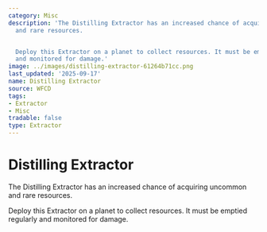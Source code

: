```yaml
---
category: Misc
description: 'The Distilling Extractor has an increased chance of acquiring uncommon
  and rare resources.


  Deploy this Extractor on a planet to collect resources. It must be emptied regularly
  and monitored for damage.'
image: ../images/distilling-extractor-61264b71cc.png
last_updated: '2025-09-17'
name: Distilling Extractor
source: WFCD
tags:
- Extractor
- Misc
tradable: false
type: Extractor
---
```


# Distilling Extractor

The Distilling Extractor has an increased chance of acquiring uncommon and rare resources.

Deploy this Extractor on a planet to collect resources. It must be emptied regularly and monitored for damage.

